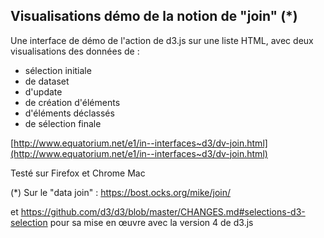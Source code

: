 Visualisations démo de la notion de "join" (*)
-------

Une interface de démo de l'action de d3.js sur une liste HTML, avec deux visualisations des données de :
* sélection initiale
* de dataset
* d'update
* de création d'éléments
* d'éléments déclassés
* de sélection finale

[http://www.equatorium.net/e1/in--interfaces~d3/dv-join.html](http://www.equatorium.net/e1/in--interfaces~d3/dv-join.html)

Testé sur Firefox et Chrome Mac

(*) Sur le "data join" : https://bost.ocks.org/mike/join/

et https://github.com/d3/d3/blob/master/CHANGES.md#selections-d3-selection pour sa mise en œuvre avec la version 4 de d3.js

